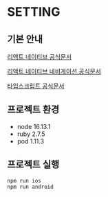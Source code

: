 # SETTING

## 기본 안내 
[리액트 네이티브 공식문서](https://reactnative.dev/)

[리액트 네이티브 네비게이션 공식문서](https://reactnavigation.org/)

[타입스크립트 공식문서](https://typescript-kr.github.io/)

## 프로젝트 환경 
- node 16.13.1
- ruby 2.7.5
- pod 1.11.3


## 프로젝트 실행 
```shell
npm run ios
npm run android
```
